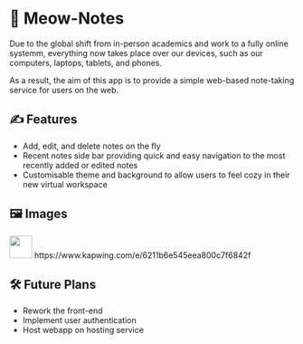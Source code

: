 # 📓 Meow-Notes

Due to the global shift from in-person academics and work to a fully online systemm, everything now takes place over our devices, such as our computers, laptops, tablets, and 
phones. 

As a result, the aim of this app is to provide a simple web-based note-taking service for users on the web. 

## ✍️ Features
- Add, edit, and delete notes on the fly
- Recent notes side bar providing quick and easy navigation to the most recently added or edited notes
- Customisable theme and background to allow users to feel cozy in their new virtual workspace

## 🖼️ Images
<img src="https://media.giphy.com/media/vFKqnCdLPNOKc/giphy.gif" width="40" height="40" />
https://www.kapwing.com/e/6211b6e545eea800c7f6842f

## 🛠️ Future Plans
- Rework the front-end
- Implement user authentication
- Host webapp on hosting service

